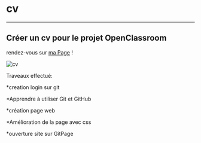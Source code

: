 # cv
------------------------------------------
Créer un cv pour le projet OpenClassroom 
----------------------------------------------------
rendez-vous sur [ma Page](https://lilie65.github.io/cv/) !

![cv](https://user-images.githubusercontent.com/64195562/83441978-b2588380-a447-11ea-88c1-6b66a5ec938d.png)

Traveaux effectué:

*creation login sur git

*Apprendre à utiliser Git et GitHub

*création page web

*Amélioration de la page avec css

*ouverture site sur GitPage
